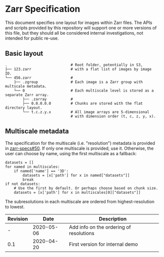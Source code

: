 # Zarr Specification

This document specifies one layout for images within Zarr files. The APIs and
scripts provided by this repository will support one or more versions of this
file, but they should all be considered internal investigations, not intended
for public re-use.

## Basic layout

```
.                             # Root folder, potentially in S3,
├── 123.zarr                  # with a flat list of images by image ID.
└── 456.zarr                  #
    ├── .zgroup               # Each image is a Zarr group with multscale metadata.
    └── 0                     # Each multiscale level is stored as a separate Zarr array.
        ├── .zarray           #
        ├── 0.0.0.0.0         # Chunks are stored with the flat directory layout.
        └── t.c.z.y.x         # All image arrays are 5-dimensional
                              # with dimension order (t, c, z, y, x).
```

## Multiscale metadata

The specification for the multiscale (i.e. "resolution") metadata is provided
in [zarr-specs#50](https://github.com/zarr-developers/zarr-specs/issues/50).
If only one multiscale is provided, use it. Otherwise, the user can choose by
name, using the first multiscale as a fallback:

```
datasets = []
for named in multiscales:
    if named['name'] == '3D':
        datasets = [x['path'] for x in named["datasets"]]
        break
if not datasets:
    # Use the first by default. Or perhaps choose based on chunk size.
    datasets = [x['path'] for x in multiscales[0]["datasets"]]
```

The subresolutions in each multiscale are ordered from highest-resolution
to lowest.


| Revision | Date       | Description                              |
|----------|------------|------------------------------------------|
| -        | 2020-05-06 | Add info on the ordering of resolutions  |
| 0.1      | 2020-04-20 | First version for internal demo          |
